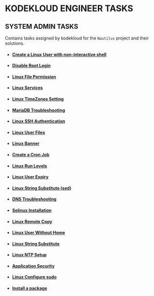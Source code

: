 # KODEKLOUD ENGINEER TASKS

## SYSTEM ADMIN TASKS

Contains tasks assigned by kodekloud for the `Nautilus` project and their solutions.

- #### [Create a Linux User with non-interactive shell](./kodekloud-sys-admin/Create%20a%20Linux%20User%20with%20non-interactive%20shell/)

- #### [Disable Root Login](./kodekloud-sys-admin/Disable%20Root%20Login/)

- #### [Linux File Permission](./kodekloud-sys-admin/Linux%20File%20Permission/)

- #### [Linux Services](./kodekloud-sys-admin/Linux%20Services/)

- #### [Linux TimeZones Setting](./kodekloud-sys-admin/Linux%20TimeZones%20Setting/)

- #### [MariaDB Troubleshooting](./kodekloud-sys-admin/MariaDB%20Troubleshooting/)

- #### [Linux SSH Authentication](./kodekloud-sys-admin/Linux%20SSH%20Authentication/)

- #### [Linux User Files](./kodekloud-sys-admin/Linux%20User%20Files/)

- #### [Linux Banner](./kodekloud-sys-admin/Linux%20Banner/)

- #### [Create a Cron Job](./kodekloud-sys-admin/Create%20a%20Cron%20Job/)

- #### [Linux Run Levels](./kodekloud-sys-admin/Linux%20Run%20Levels/)

- #### [Linux User Expiry](./kodekloud-sys-admin/Linux%20User%20Expiry/)

- #### [Linux String Substitute (sed)](<./kodekloud-sys-admin/Linux%20String%20Substitute%20(sed)/>)

- #### [DNS Troubleshooting](./kodekloud-sys-admin/DNS%20Troubleshooting/)

- #### [Selinux Installation](./kodekloud-sys-admin/Selinux%20Installation/)

- #### [Linux Remote Copy](./kodekloud-sys-admin/Linux%20Remote%20Copy/)

- #### [Linux User Without Home](./kodekloud-sys-admin/Linux%20User%20Without%20Home/)

- #### [Linux String Substitute](./kodekloud-sys-admin/Linux%20String%20Substitute/)

- #### [Linux NTP Setup](./kodekloud-sys-admin/Linux%20NTP%20Setup/)

- #### [Application Security](./kodekloud-sys-admin/Application%20Security/)

- #### [Linux Configure sudo](./kodekloud-sys-admin/Linux%20Configure%20sudo/)

- #### [Install a package](./kodekloud-sys-admin/Install%20a%20package/)
